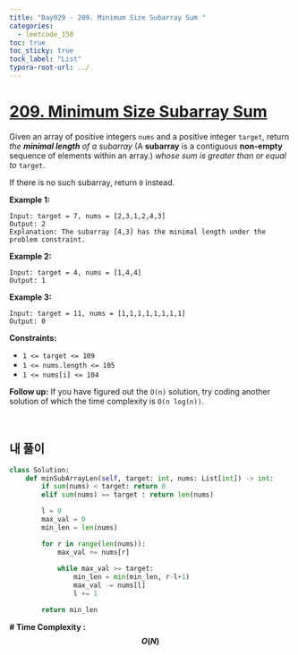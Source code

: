 ```yaml
---
title: "Day029 - 209. Minimum Size Subarray Sum "
categories:
  - leetcode_150
toc: true
toc_sticky: true
tock_label: "List"
typora-root-url: ../
---
```


# [209. Minimum Size Subarray Sum](https://leetcode.com/problems/minimum-size-subarray-sum/)

Given an array of positive integers `nums` and a positive integer `target`, return *the **minimal length** of a* *subarray* (A **subarray** is a contiguous **non-empty** sequence of elements within an array.) *whose sum is greater than or equal to* `target`. 

If there is no such subarray, return `0` instead.



**Example 1:**

```
Input: target = 7, nums = [2,3,1,2,4,3]
Output: 2
Explanation: The subarray [4,3] has the minimal length under the problem constraint.
```

**Example 2:**

```
Input: target = 4, nums = [1,4,4]
Output: 1
```

**Example 3:**

```
Input: target = 11, nums = [1,1,1,1,1,1,1,1]
Output: 0
```

 

**Constraints:**

- `1 <= target <= 109`
- `1 <= nums.length <= 105`
- `1 <= nums[i] <= 104`

 

**Follow up:** If you have figured out the `O(n)` solution, try coding another solution of which the time complexity is `O(n log(n))`.

<br>

## **내 풀이**

```python
class Solution:
    def minSubArrayLen(self, target: int, nums: List[int]) -> int:
        if sum(nums) < target: return 0
        elif sum(nums) == target : return len(nums)

        l = 0
        max_val = 0
        min_len = len(nums)

        for r in range(len(nums)):
            max_val += nums[r]
            
            while max_val >= target:
                min_len = min(min_len, r-l+1)
                max_val -= nums[l]
                l += 1

        return min_len
```






**\# Time Complexity  : $$O(N)$$** 

<br>

